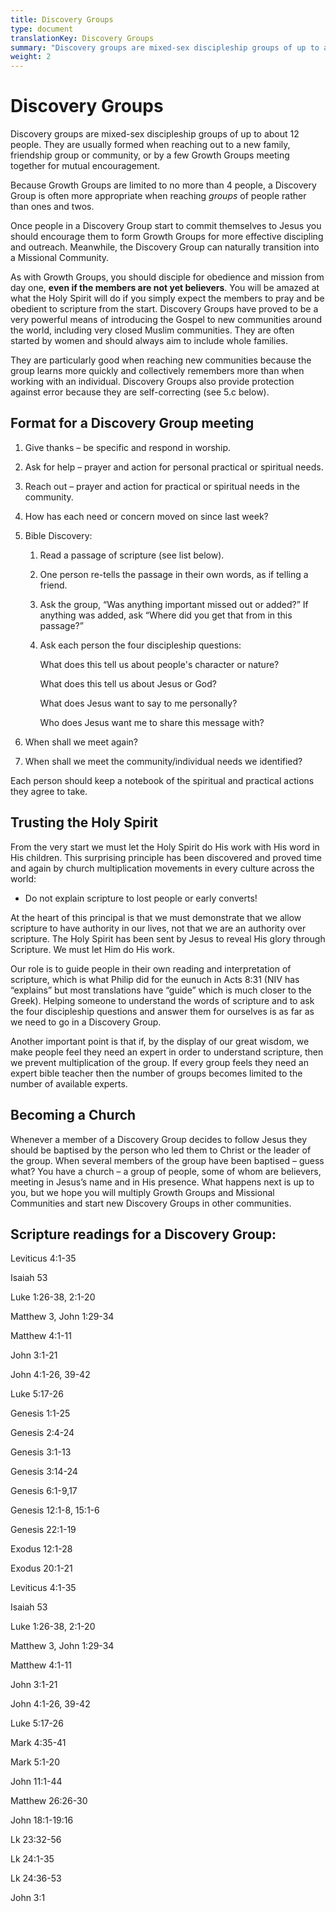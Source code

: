 ```yaml
---
title: Discovery Groups
type: document
translationKey: Discovery Groups
summary: "Discovery groups are mixed-sex discipleship groups of up to about 12 people. They are usually formed when reaching out to a new family, friendship group or community, or by a few Growth Groups meeting together for mutual encouragement."
weight: 2
---
```

# Discovery Groups

Discovery groups are mixed-sex discipleship groups of up to about 12 people. They are usually formed when reaching out to a new family, friendship group or community, or by a few Growth Groups meeting together for mutual encouragement.

Because Growth Groups are limited to no more than 4 people, a Discovery Group is often more appropriate when reaching *groups* of people rather than ones and twos.

Once people in a Discovery Group start to commit themselves to Jesus you should encourage them to form Growth Groups for more effective discipling and outreach. Meanwhile, the Discovery Group can naturally transition into a Missional Community.

As with Growth Groups, you should disciple for obedience and mission from day one, **even if the members are not yet believers**. You will be amazed at what the Holy Spirit will do if you simply expect the members to pray and be obedient to scripture from the start. Discovery Groups have proved to be a very powerful means of introducing the Gospel to new communities around the world, including very closed Muslim communities. They are often started by women and should always aim to include whole families.

They are particularly good when reaching new communities because the group learns more quickly and collectively remembers more than when working with an individual. Discovery Groups also provide protection against error because they are self-correcting (see 5.c below).

## Format for a Discovery Group meeting

1.  Give thanks – be specific and respond in worship.
2.  Ask for help – prayer and action for personal practical or spiritual needs.
3.  Reach out – prayer and action for practical or spiritual needs in the community.
4.  How has each need or concern moved on since last week?
5.  Bible Discovery:
    1.  Read a passage of scripture (see list below).
    2.  One person re-tells the passage in their own words, as if telling a friend.
    3.  Ask the group, “Was anything important missed out or added?” If anything was added, ask “Where did you get that from in this passage?”
    4.  Ask each person the four discipleship questions:

        What does this tell us about people's character or nature?

        What does this tell us about Jesus or God?

        What does Jesus want to say to me personally?

        Who does Jesus want me to share this message with?

6.  When shall we meet again?
7.  When shall we meet the community/individual needs we identified?

Each person should keep a notebook of the spiritual and practical actions they agree to take.

## Trusting the Holy Spirit

From the very start we must let the Holy Spirit do His work with His word in His children. This surprising principle has been discovered and proved time and again by church multiplication movements in every culture across the world:

-   Do not explain scripture to lost people or early converts!

At the heart of this principal is that we must demonstrate that we allow scripture to have authority in our lives, not that we are an authority over scripture. The Holy Spirit has been sent by Jesus to reveal His glory through Scripture. We must let Him do His work.

Our role is to guide people in their own reading and interpretation of scripture, which is what Philip did for the eunuch in Acts 8:31 (NIV has “explains” but most translations have “guide” which is much closer to the Greek). Helping someone to understand the words of scripture and to ask the four discipleship questions and answer them for ourselves is as far as we need to go in a Discovery Group.

Another important point is that if, by the display of our great wisdom, we make people feel they need an expert in order to understand scripture, then we prevent multiplication of the group. If every group feels they need an expert bible teacher then the number of groups becomes limited to the number of available experts.

## Becoming a Church

Whenever a member of a Discovery Group decides to follow Jesus they should be baptised by the person who led them to Christ or the leader of the group. When several members of the group have been baptised – guess what? You have a church – a group of people, some of whom are believers, meeting in Jesus’s name and in His presence. What happens next is up to you, but we hope you will multiply Growth Groups and Missional Communities and start new Discovery Groups in other communities.

## Scripture readings for a Discovery Group:

Leviticus 4:1-35

Isaiah 53

Luke 1:26-38, 2:1-20

Matthew 3, John 1:29-34

Matthew 4:1-11

John 3:1-21

John 4:1-26, 39-42

Luke 5:17-26

Genesis 1:1-25

Genesis 2:4-24

Genesis 3:1-13

Genesis 3:14-24

Genesis 6:1-9,17

Genesis 12:1-8, 15:1-6

Genesis 22:1-19

Exodus 12:1-28

Exodus 20:1-21

Leviticus 4:1-35

Isaiah 53

Luke 1:26-38, 2:1-20

Matthew 3, John 1:29-34

Matthew 4:1-11

John 3:1-21

John 4:1-26, 39-42

Luke 5:17-26

Mark 4:35-41

Mark 5:1-20

John 11:1-44

Matthew 26:26-30

John 18:1-19:16

Lk 23:32-56

Lk 24:1-35

Lk 24:36-53

John 3:1
